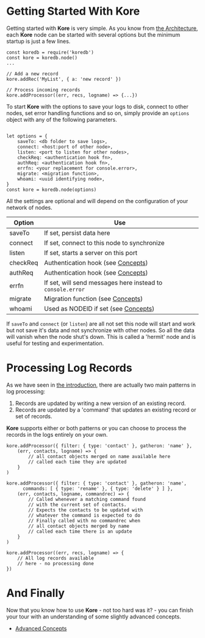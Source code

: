 Getting Started With Kore
=========================

Getting started with **Kore** is
very simple. As you know from
[the Architecture](ARCH.md), each
**Kore** node can be started with
several options but the minimum
startup is just a few lines.

```
const koredb = require('koredb')
const kore = koredb.node()
...

// Add a new record
kore.addRec('MyList', { a: 'new record' })

// Process incoming records
kore.addProcessor((err, recs, logname) => {...})

```

To start **Kore** with the
options to save your logs to disk,
connect to other nodes, set error
handling functions and so on, simply
provide an `options` object with
any of the following parameters.

```

let options = {
    saveTo: <db folder to save logs>,
    connect: <host:port of other node>,
    listen: <port to listen for other nodes>,
    checkReq: <authentication hook fn>,
    authReq: <authentication hook fn>,
    errfn: <your replacement for console.error>,
    migrate: <migration function>,
    whoami: <uuid identifying node>,
}
const kore = koredb.node(options)

```
All the settings are optional and
will depend on the configuration of
your network of nodes.

|  Option  |  Use |
| -------- | ---- |
| saveTo | If set, persist data here |
| connect | If set, connect to this node to synchronize |
| listen | If set, starts a server on this port |
| checkReq | Authentication hook (see [Concepts](docs/CONCEPTS.md)) |
| authReq | Authentication hook (see [Concepts](docs/CONCEPTS.md)) |
| errfn | If set, will send messages here instead to `console.error` |
| migrate | Migration function (see [Concepts](docs/CONCEPTS.md)) |
| whoami | Used as NODEID if set (see [Concepts](docs/CONCEPTS.md)) |


If `saveTo` and `connect` (or
`listen`) are all not set this
node will start and work but not
save it's data and not
synchronize with other nodes. So
all the data will vanish when
the node shut's down. This is
called a 'hermit' node and is
useful for testing and
experimentation.


# Processing Log Records

As we have seen in [the introduction](INTRO.md),
there are actually two main patterns
in log processing:

1. Records are updated by writing a
   new version of an existing record.
2. Records are updated by a 'command'
   that updates an existing record
   or set of records.

**Kore** supports either or both
patterns or you can choose to
process the records in the logs
entirely on your own.

```
kore.addProcessor({ filter: { type: 'contact' }, gatheron: 'name' },
    (err, contacts, logname) => {
        // all contact objects merged on name available here
        // called each time they are updated
    }
)

kore.addProcessor({ filter: { type: 'contact' }, gatheron: 'name',
      commands: [ { type: 'rename' }, { type: 'delete' } ] },
    (err, contacts, logname, commandrec) => {
        // Called whenever a matching command found
        // with the current set of contacts.
        // Expects the contacts to be updated with
        // whatever the command is expected to do
        // Finally called with no commandrec when
        // all contact objects merged by name
        // called each time there is an update
    }
)

kore.addProcessor((err, recs, logname) => {
    // All log records available
    // here - no processing done
})
```

# And Finally

Now that you know how to use
**Kore** - not too hard was it? - you
can finish your tour with an
understanding of some slightly
advanced concepts.

*  [Advanced Concepts](CONCEPTS.md)
